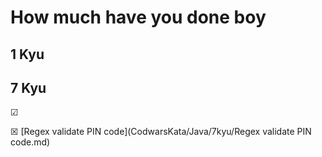 # How much have you done boy

## 1 Kyu

## 7 Kyu
&#x2611;

&#x2612; [Regex validate PIN code](CodwarsKata/Java/7kyu/Regex validate PIN code.md)
